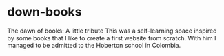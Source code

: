 # down-books
The dawn of books: A little tribute
This was a self-learning space inspired by some books that I like to create a first website from scratch. With him I managed to be admitted to the Hoberton school in Colombia.
